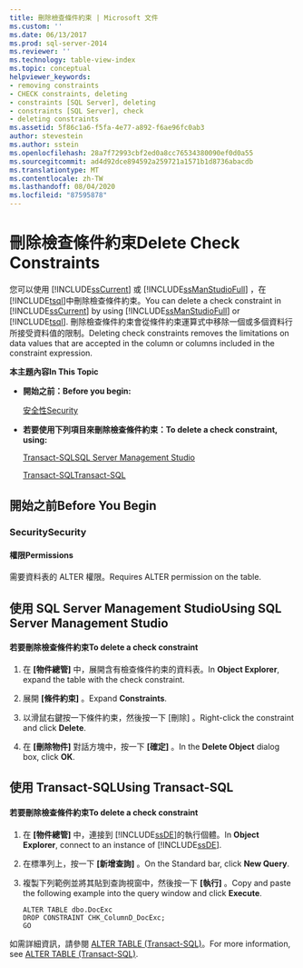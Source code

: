 ```yaml
---
title: 刪除檢查條件約束 | Microsoft 文件
ms.custom: ''
ms.date: 06/13/2017
ms.prod: sql-server-2014
ms.reviewer: ''
ms.technology: table-view-index
ms.topic: conceptual
helpviewer_keywords:
- removing constraints
- CHECK constraints, deleting
- constraints [SQL Server], deleting
- constraints [SQL Server], check
- deleting constraints
ms.assetid: 5f86c1a6-f5fa-4e77-a892-f6ae96fc0ab3
author: stevestein
ms.author: sstein
ms.openlocfilehash: 28a7f72993cbf2ed0a8cc76534380090ef0d0a55
ms.sourcegitcommit: ad4d92dce894592a259721a1571b1d8736abacdb
ms.translationtype: MT
ms.contentlocale: zh-TW
ms.lasthandoff: 08/04/2020
ms.locfileid: "87595878"
---
```

# <a name="delete-check-constraints"></a><span data-ttu-id="982d0-102">刪除檢查條件約束</span><span class="sxs-lookup"><span data-stu-id="982d0-102">Delete Check Constraints</span></span>
  <span data-ttu-id="982d0-103">您可以使用 [!INCLUDE[ssCurrent](../../includes/sscurrent-md.md)] 或 [!INCLUDE[ssManStudioFull](../../includes/ssmanstudiofull-md.md)] ，在 [!INCLUDE[tsql](../../includes/tsql-md.md)]中刪除檢查條件約束。</span><span class="sxs-lookup"><span data-stu-id="982d0-103">You can delete a check constraint in [!INCLUDE[ssCurrent](../../includes/sscurrent-md.md)] by using [!INCLUDE[ssManStudioFull](../../includes/ssmanstudiofull-md.md)] or [!INCLUDE[tsql](../../includes/tsql-md.md)].</span></span> <span data-ttu-id="982d0-104">刪除檢查條件約束會從條件約束運算式中移除一個或多個資料行所接受資料值的限制。</span><span class="sxs-lookup"><span data-stu-id="982d0-104">Deleting check constraints removes the limitations on data values that are accepted in the column or columns included in the constraint expression.</span></span>  
  
 <span data-ttu-id="982d0-105">**本主題內容**</span><span class="sxs-lookup"><span data-stu-id="982d0-105">**In This Topic**</span></span>  
  
-   <span data-ttu-id="982d0-106">**開始之前：**</span><span class="sxs-lookup"><span data-stu-id="982d0-106">**Before you begin:**</span></span>  
  
     [<span data-ttu-id="982d0-107">安全性</span><span class="sxs-lookup"><span data-stu-id="982d0-107">Security</span></span>](#Security)  
  
-   <span data-ttu-id="982d0-108">**若要使用下列項目來刪除檢查條件約束：**</span><span class="sxs-lookup"><span data-stu-id="982d0-108">**To delete a check constraint, using:**</span></span>  
  
     [<span data-ttu-id="982d0-109">Transact-SQL</span><span class="sxs-lookup"><span data-stu-id="982d0-109">SQL Server Management Studio</span></span>](#SSMSProcedure)  
  
     [<span data-ttu-id="982d0-110">Transact-SQL</span><span class="sxs-lookup"><span data-stu-id="982d0-110">Transact-SQL</span></span>](#TsqlProcedure)  
  
##  <a name="before-you-begin"></a><a name="BeforeYouBegin"></a> <span data-ttu-id="982d0-111">開始之前</span><span class="sxs-lookup"><span data-stu-id="982d0-111">Before You Begin</span></span>  
  
###  <a name="security"></a><a name="Security"></a> <span data-ttu-id="982d0-112">Security</span><span class="sxs-lookup"><span data-stu-id="982d0-112">Security</span></span>  
  
####  <a name="permissions"></a><a name="Permissions"></a> <span data-ttu-id="982d0-113">權限</span><span class="sxs-lookup"><span data-stu-id="982d0-113">Permissions</span></span>  
 <span data-ttu-id="982d0-114">需要資料表的 ALTER 權限。</span><span class="sxs-lookup"><span data-stu-id="982d0-114">Requires ALTER permission on the table.</span></span>  
  
##  <a name="using-sql-server-management-studio"></a><a name="SSMSProcedure"></a> <span data-ttu-id="982d0-115">使用 SQL Server Management Studio</span><span class="sxs-lookup"><span data-stu-id="982d0-115">Using SQL Server Management Studio</span></span>  
  
#### <a name="to-delete-a-check-constraint"></a><span data-ttu-id="982d0-116">若要刪除檢查條件約束</span><span class="sxs-lookup"><span data-stu-id="982d0-116">To delete a check constraint</span></span>  
  
1.  <span data-ttu-id="982d0-117">在 **[物件總管]** 中，展開含有檢查條件約束的資料表。</span><span class="sxs-lookup"><span data-stu-id="982d0-117">In **Object Explorer**, expand the table with the check constraint.</span></span>  
  
2.  <span data-ttu-id="982d0-118">展開  **[條件約束]** 。</span><span class="sxs-lookup"><span data-stu-id="982d0-118">Expand  **Constraints**.</span></span>  
  
3.  <span data-ttu-id="982d0-119">以滑鼠右鍵按一下條件約束，然後按一下 [刪除]  。</span><span class="sxs-lookup"><span data-stu-id="982d0-119">Right-click the constraint and click **Delete**.</span></span>  
  
4.  <span data-ttu-id="982d0-120">在 **[刪除物件]** 對話方塊中，按一下 **[確定]** 。</span><span class="sxs-lookup"><span data-stu-id="982d0-120">In the **Delete Object** dialog box, click **OK**.</span></span>  
  
##  <a name="using-transact-sql"></a><a name="TsqlProcedure"></a> <span data-ttu-id="982d0-121">使用 Transact-SQL</span><span class="sxs-lookup"><span data-stu-id="982d0-121">Using Transact-SQL</span></span>  
  
#### <a name="to-delete-a-check-constraint"></a><span data-ttu-id="982d0-122">若要刪除檢查條件約束</span><span class="sxs-lookup"><span data-stu-id="982d0-122">To delete a check constraint</span></span>  
  
1.  <span data-ttu-id="982d0-123">在 **[物件總管]** 中，連接到 [!INCLUDE[ssDE](../../includes/ssde-md.md)]的執行個體。</span><span class="sxs-lookup"><span data-stu-id="982d0-123">In **Object Explorer**, connect to an instance of [!INCLUDE[ssDE](../../includes/ssde-md.md)].</span></span>  
  
2.  <span data-ttu-id="982d0-124">在標準列上，按一下 **[新增查詢]** 。</span><span class="sxs-lookup"><span data-stu-id="982d0-124">On the Standard bar, click **New Query**.</span></span>  
  
3.  <span data-ttu-id="982d0-125">複製下列範例並將其貼到查詢視窗中，然後按一下 **[執行]** 。</span><span class="sxs-lookup"><span data-stu-id="982d0-125">Copy and paste the following example into the query window and click **Execute**.</span></span>  
  
    ```  
    ALTER TABLE dbo.DocExc   
    DROP CONSTRAINT CHK_ColumnD_DocExc;  
    GO  
    ```  
  
 <span data-ttu-id="982d0-126">如需詳細資訊，請參閱 [ALTER TABLE &#40;Transact-SQL&#41;](/sql/t-sql/statements/alter-table-transact-sql)。</span><span class="sxs-lookup"><span data-stu-id="982d0-126">For more information, see [ALTER TABLE &#40;Transact-SQL&#41;](/sql/t-sql/statements/alter-table-transact-sql).</span></span>  
  
  
